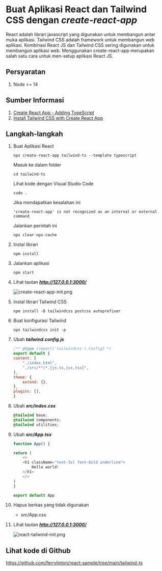 # Buat Aplikasi React dan Tailwind CSS dengan ***create-react-app***

React adalah librari javascript yang digunakan untuk membangun antar muka aplikasi. Tailwind CSS adalah framework untuk membangun web aplikasi. Kombinasi React JS dan Tailwind CSS sering digunakan untuk membangun aplikasi web. Menggunakan create-react-app merupakan salah satu cara untuk men-setup aplikasi  React JS.

## Persyaratan

1. Node >= 14 

## Sumber Informasi

1. [Create React App - Adding TypeScript](https://create-react-app.dev/docs/adding-typescript)
2. [Install Tailwind CSS with Create React App](https://tailwindcss.com/docs/guides/create-react-app)

## Langkah-langkah

1. Buat Aplikasi React

    ```shell
    npx create-react-app tailwind-ts --template typescript
    ```

    Masuk ke dalam folder

    ```shell
    cd tailwind-ts
    ```

    Lihat kode dengan Visual Studio Code

    ```shell
    code .
    ```

    Jika mendapatkan kesalahan ini

    ```shell
    'create-react-app' is not recognized as an internal or external command
    ```
    Jalankan perintah ini

    ```shell
    npx clear-npx-cache
    ```
    

1. Instal librari

    ```shell
    npm install
    ```

1. Jalankan aplikasi

    ```shell
    npm start
    ```

1. Lihat tautan ***http://127.0.0.1:3000/***

    ![create-react-app-init.png](create-react-app-init.png)

1. Instal librari Tailwind CSS

    ```shell
    npm install -D tailwindcss postcss autoprefixer
    ```

1. Buat konfigurasi Tailwind

    ```shell
    npx tailwindcss init -p
    ```

1. Ubah ***tailwind.config.js***

    ```js
    /** @type {import('tailwindcss').Config} */
    export default {
    content: [
        "./index.html",
        "./src/**/*.{js,ts,jsx,tsx}",
    ],
    theme: {
        extend: {},
    },
    plugins: [],
    }
    ```

1. Ubah ***src/index.css***

    ```css
    @tailwind base;
    @tailwind components;
    @tailwind utilities;
    ```

1. Ubah ***src/App.tsx***

    ```js
    function App() {

    return (
        <>
        <h1 className="text-3xl font-bold underline">
            Hello world!
        </h1>
        </>
    )
    }

    export default App
    ```

1. Hapus berkas yang tidak digunakan

    - src/App.css


1. Lihat tautan ***http://127.0.0.1:3000/***

    ![react-tailwind-init.png](react-tailwind-init.png)

## Lihat kode di Github

 https://github.com/ferrylinton/react-sample/tree/main/tailwind-ts